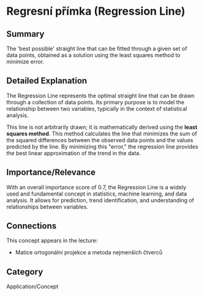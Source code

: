 # Regresní přímka (Regression Line)

## Summary
The 'best possible' straight line that can be fitted through a given set of data points, obtained as a solution using the least squares method to minimize error.

## Detailed Explanation
The Regression Line represents the optimal straight line that can be drawn through a collection of data points. Its primary purpose is to model the relationship between two variables, typically in the context of statistical analysis.

This line is not arbitrarily drawn; it is mathematically derived using the **least squares method**. This method calculates the line that minimizes the sum of the squared differences between the observed data points and the values predicted by the line. By minimizing this "error," the regression line provides the best linear approximation of the trend in the data.

## Importance/Relevance
With an overall importance score of 0.7, the Regression Line is a widely used and fundamental concept in statistics, machine learning, and data analysis. It allows for prediction, trend identification, and understanding of relationships between variables.

## Connections
This concept appears in the lecture:
*   Matice ortogonální projekce a metoda nejmenších čtverců

## Category
Application/Concept